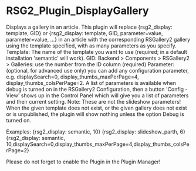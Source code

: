# RSG2_Plugin_DisplayGallery
Displays a gallery in an article. 
This plugin will replace {rsg2_display: template, GID} or {rsg2_display: template, GID, parameter=value, parameter=value, ...} in an article with the corresponding RSGallery2 gallery using the template specified, with as many parameters as you specify.
  Template: The name of the template you want to use (required; in a default installation 'semantic' will work).
  GID:  Backend > Components > RSGallery2 > Galleries: use the number from the ID column (required)
  Parameter: (optional, for advanced use only) you can add any configuration parameter, e.g. displaySearch=0, display_thumbs_maxPerPage=4, display_thumbs_colsPerPage=2. A list of parameters is available when debug is turned on in the RSGallery2 Configuration, then a button 'Config - View' shows up in the Control Panel which will give you a list of parameters and their current setting. 
Note: These are not the slideshow parameters! When the given template does not exist, or the given gallery does not exist or is unpublished, the plugin will show nothing unless the option Debug is turned on.  

Examples: 
  {rsg2_display: semantic, 10} 
  {rsg2_display: slideshow_parth, 6} 
  {rsg2_display: semantic, 10,displaySearch=0,display_thumbs_maxPerPage=4,display_thumbs_colsPerPage=2}

Please do not forget to enable the Plugin in the Plugin Manager!
